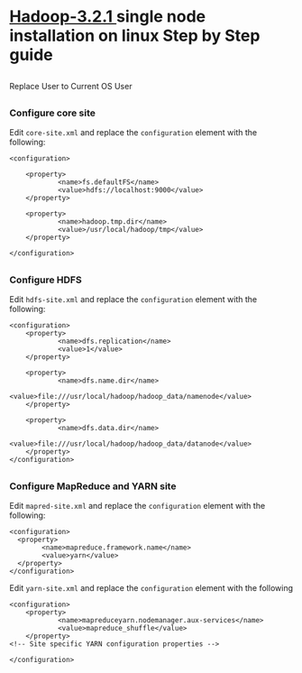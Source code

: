 # <a href="https://github.com/shimulhawladar/hadoop-3.2.1/blob/main/Hadoop-3.2.1_Install" target="_blank"> Hadoop-3.2.1 </a> single node installation on linux Step by Step guide

##
 Replace User to Current OS User 
##



### Configure core site
Edit `core-site.xml` and replace the `configuration` element with the following:
``` 
<configuration>

    <property>
        	<name>fs.defaultFS</name>
        	<value>hdfs://localhost:9000</value>
    </property>

    <property>
        	<name>hadoop.tmp.dir</name>
        	<value>/usr/local/hadoop/tmp</value>
    </property>
    
</configuration>

```
##

### Configure HDFS
Edit `hdfs-site.xml` and replace the `configuration` element with the following:
```
<configuration>
    <property>
        	<name>dfs.replication</name>
        	<value>1</value>
    </property>

    <property>
        	<name>dfs.name.dir</name>
        	<value>file:///usr/local/hadoop/hadoop_data/namenode</value>
    </property>

    <property>
        	<name>dfs.data.dir</name>
        	<value>file:///usr/local/hadoop/hadoop_data/datanode</value>
    </property>
</configuration>
```
##

### Configure MapReduce and YARN site
Edit `mapred-site.xml` and replace the `configuration` element with the following:
```
<configuration>
  <property>
      	<name>mapreduce.framework.name</name>
      	<value>yarn</value>
  </property>
</configuration>
```

Edit `yarn-site.xml` and replace the `configuration` element with the following
```
<configuration>
	<property>
	    	<name>mapreduceyarn.nodemanager.aux-services</name>
	    	<value>mapreduce_shuffle</value>
	</property>
<!-- Site specific YARN configuration properties -->

</configuration>
```
